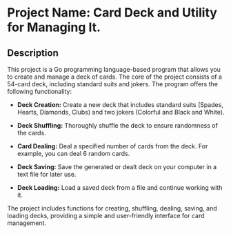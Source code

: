 # Project Name: Card Deck and Utility for Managing It.

## Description
This project is a Go programming language-based program that allows you to create and manage a deck of cards. The core of the project consists of a 54-card deck, including standard suits and jokers. The program offers the following functionality:

- **Deck Creation:** Create a new deck that includes standard suits (Spades, Hearts, Diamonds, Clubs) and two jokers (Colorful and Black and White).

- **Deck Shuffling:** Thoroughly shuffle the deck to ensure randomness of the cards.

- **Card Dealing:** Deal a specified number of cards from the deck. For example, you can deal 6 random cards.

- **Deck Saving:** Save the generated or dealt deck on your computer in a text file for later use.

- **Deck Loading:** Load a saved deck from a file and continue working with it.

The project includes functions for creating, shuffling, dealing, saving, and loading decks, providing a simple and user-friendly interface for card management.
